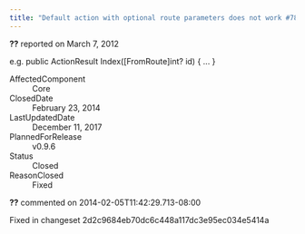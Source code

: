 ```yaml
---
title: "Default action with optional route parameters does not work #783"
---
```

<div class="issue-report"><div class="issue-header"><b>??</b> reported on <time datetime="2012-03-07T12:46:49.44-08:00">March 7, 2012</time></div><div class="issue-message" markdown="1">

e.g.&#xD;
public ActionResult Index([FromRoute]int? id) {&#xD;
   ...&#xD;
}

</div><div class="issue-footer"><dl><dt>AffectedComponent</dt><dd>Core</dd><dt>ClosedDate</dt><dd><time datetime="2014-02-23T19:19:03.797-08:00">February 23, 2014</time></dd><dt>LastUpdatedDate</dt><dd><time datetime="2017-12-11T02:15:56.247-08:00">December 11, 2017</time></dd><dt>PlannedForRelease</dt><dd>v0.9.6</dd><dt>Status</dt><dd>Closed</dd><dt>ReasonClosed</dt><dd>Fixed</dd></dl></div></div><div id="comment-132729" class="issue-comment"><div class="issue-header"><b>??</b> commented on 2014-02-05T11:42:29.713-08:00</div><div class="issue-message" markdown="1">

Fixed in changeset 2d2c9684eb70dc6c448a117dc3e95ec034e5414a

</div></div>